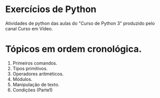# Exercícios de Python

Atividades de python das aulas do "Curso de Python 3" produzido pelo canal Curso em Vídeo. 

# Tópicos em ordem cronológica.

1. Primeiros comandos.
2. Tipos primitivos.
3. Operadores aritméticos.
4. Módulos.
5. Manipulação de texto.
6. Condições (Parte1)
